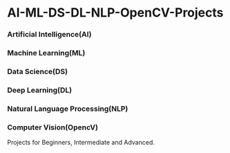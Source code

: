 # AI-ML-DS-DL-NLP-OpenCV-Projects

### **Artificial Intelligence(AI)** 
### **Machine Learning(ML)**
### **Data Science(DS)**
### **Deep Learning(DL)**
### **Natural Language Processing(NLP)**
### **Computer Vision(OpencV)**

Projects for Beginners, Intermediate and Advanced.
